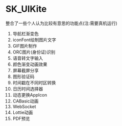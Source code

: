 # SK_UIKite
整合了一些个人认为比较有意思的功能点(注:需要真机运行)



1. 导航栏渐变色
2. iconFont绘制图片文字
3. GIF图片制作
4. ORC图片(身份证)识别
5. 语音转文字输入
6. 颜色渐变动画效果
7. 屏幕截屏分享
8. 图形验证码
9. 时间戳在不同时区转换
10. 日历时间选择器
11. 动态更换AppIcon
12. CABasic动画
13. WebSocket
14. Lottie动画
15. PDF预览